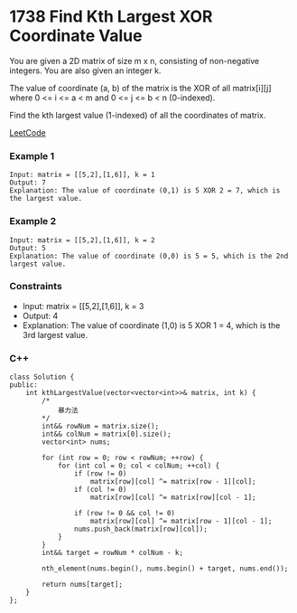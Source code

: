 # 1738 Find Kth Largest XOR Coordinate Value

You are given a 2D matrix of size m x n, consisting of non-negative integers. You are also given an integer k.

The value of coordinate (a, b) of the matrix is the XOR of all matrix[i][j] where 0 <= i <= a < m and 0 <= j <= b < n (0-indexed).

Find the kth largest value (1-indexed) of all the coordinates of matrix.

[LeetCode](https://leetcode.cn/problems/find-kth-largest-xor-coordinate-value/)

### Example 1

```
Input: matrix = [[5,2],[1,6]], k = 1
Output: 7
Explanation: The value of coordinate (0,1) is 5 XOR 2 = 7, which is the largest value.
```

### Example 2

```
Input: matrix = [[5,2],[1,6]], k = 2
Output: 5
Explanation: The value of coordinate (0,0) is 5 = 5, which is the 2nd largest value.
```

 

### Constraints

* Input: matrix = [[5,2],[1,6]], k = 3
* Output: 4
* Explanation: The value of coordinate (1,0) is 5 XOR 1 = 4, which is the 3rd largest value.

### C++ 

```
class Solution {
public:
    int kthLargestValue(vector<vector<int>>& matrix, int k) {
        /*
            暴力法
        */
        int&& rowNum = matrix.size();
        int&& colNum = matrix[0].size();
        vector<int> nums;

        for (int row = 0; row < rowNum; ++row) {
            for (int col = 0; col < colNum; ++col) {
                if (row != 0)
                    matrix[row][col] ^= matrix[row - 1][col];
                if (col != 0)
                    matrix[row][col] ^= matrix[row][col - 1];

                if (row != 0 && col != 0)
                    matrix[row][col] ^= matrix[row - 1][col - 1];
                nums.push_back(matrix[row][col]);
            }
        }
        int&& target = rowNum * colNum - k;

        nth_element(nums.begin(), nums.begin() + target, nums.end());

        return nums[target];
    }
};
```